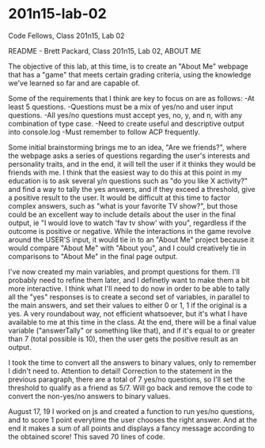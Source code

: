 # 201n15-lab-02
Code Fellows, Class 201n15, Lab 02

README - Brett Packard, Class 201n15, Lab 02, ABOUT ME

The objective of this lab, at this time, is to create an "About Me" webpage that has a "game" that meets certain grading criteria, using the knowledge we've learned so far and are capable of.

Some of the requirements that I think are key to focus on are as follows:
-At least 5 questions.
-Questions must be a mix of yes/no and user input questions.
-All yes/no questions must accept yes, no, y, and n, with any combination of type case.
-Need to create useful and descriptive output into console.log
-Must remember to follow ACP frequently.

Some initial brainstorming brings me to an idea, "Are we friends?", where the webpage asks a series of questions regarding the user's interests and personality traits, and in the end, it will tell the user if it thinks they would be friends with me. I think that the easiest way to do this at this point in my education is to ask several y/n questions such as "do you like X activity?" and find a way to tally the yes answers, and if they exceed a threshold, give a positive result to the user. It would be difficult at this time to factor complex answers, such as "what is your favorite TV show?", but those could be an excellent way to include details about the user in the final output, ie "I would love to watch 'fav tv show' with you", regardless if the outcome is positive or negative. While the interactions in the game revolve around the USER'S input, it would tie in to an "About Me" project because it would compare "About Me" with "About you", and I could creatively tie in comparisons to "About Me" in the final page output.

I've now created my main variables, and prompt questions for them. I'll probably need to refine them later, and I definetly want to make them a bit more interactive. I think what I'll need to do now in order to be able to tally all the "yes" responses is to create a second set of variables, in parallel to the main answers, and set their values to either 0 or 1, 1 if the original is a yes. A very roundabout way, not efficient whatsoever, but it's what I have available to me at this time in the class. At the end, there will be a final value variable ("answerTally" or something like that), and if it's equal to or greater than 7 (total possible is 10), then the user gets the positive result as an output.

I took the time to convert all the answers to binary values, only to remember I didn't need to. Attention to detail! Correction to the statement in the previous paragraph, there are a total of 7 yes/no questions, so I'll set the threshold to qualify as a friend as 5/7. Will go back and remove the code to convert the non-yes/no answers to binary values.

August 17, 19 
I worked on js and created a function to run yes/no questions, and to score 1 point everytime the user chooses the right answer. And at the end it makes a sum of all points and displays a fancy message according to the obtained score! This saved 70 lines of code. 